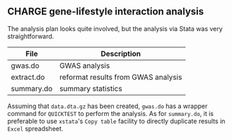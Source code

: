 ## CHARGE gene-lifestyle interaction analysis

The analysis plan looks quite involved, but the analysis via Stata was very straightforward.

File | Description
------|------------
gwas.do | GWAS analysis
extract.do | reformat results from GWAS analysis
summary.do | summary statistics

Assuming that `data.dta.gz` has been created, `gwas.do` has a wrapper command for `QUICKTEST` to perform the analysis. As for `summary.do`, it is preferable to use `xstata`'s  `Copy table` facility to directly duplicate results in `Excel` spreadsheet.
